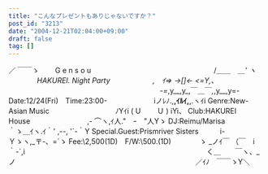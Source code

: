 ```yaml
---
title: "こんなプレゼントもありじゃないですか？"
post_id: "3213"
date: "2004-12-21T02:04:00+09:00"
draft: false
tag: []
---
```



／ ￣￣ゝ　 　G e n s o u　　　　　　　　 　　　　　　　　　/＿＿　＿_' ヽ 　　　　HAKUREI. Night Party　　　　　　,　ｲ=> →[]← <=Y,、 　　　　　　　　　　　　　　　　　　　 　　-=_,y__,y_,￣＿￣_,_,y__,y=- Date:12/24(Fri)　Time:23:00- 　　　　　　 iノﾚﾉ.,__,ｲﾙｲ,__,.ヽｲi Genre:New-Asian Music　　　　　 　　　　ﾉYｲi ( U　　 Ｕ ) iYi、 Club:HAKUREI House　　　　　　　　,- ⌒ヽ,ｲ人."　ｰ　"人Yゝ DJ:Reimu/Marisa　　　　　　　　　 　 ｀ゝ＿ｲヽ.ｲ｀' ,--, '´-｀Y Special.Guest:Prismriver Sisters　　　i-　　Ｙゝヽ,_〒-、=´ゝ Fee:\2,500(1D)　F/W:\500.(1D)　　　　ゝ _ノｲ￣ （￣　i｀-´,i 　　　　　　　　　　　　　　　　　　 　　　　　　　く＿　　￣ヽ、_ノ 　　　　　　　　　　　　　　　　　　　　　　　　　／ｲﾉ　￣￣ゝY＼
